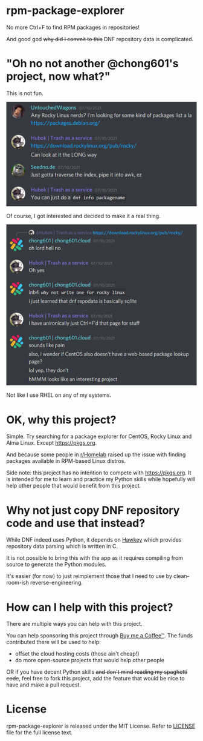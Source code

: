 # rpm-package-explorer
No more Ctrl+F to find RPM packages in repositories!

And good god ~~why did I commit to this~~ DNF repository data is complicated.

# "Oh no not another @chong601's project, now what?"
This is not fun.

![](.readme/goodlord.PNG)

Of course, I got interested and decided to make it a real thing.

![](.readme/whyudodis.PNG)

Not like I use RHEL on any of my systems. 

# OK, why this project?
Simple. Try searching for a package explorer for CentOS, Rocky Linux and Alma Linux. Except https://pkgs.org.

And because some people in [r/Homelab](https://reddit.com/r/homelab) raised up the issue with finding packages available in RPM-based Linux distros.

Side note: this project has no intention to compete with https://pkgs.org. It is intended for me to learn and practice my Python skills while hopefully will help other people that would benefit from this project.

# Why not just copy DNF repository code and use that instead?
While DNF indeed uses Python, it depends on [Hawkey](https://github.com/rpm-software-management/libdnf/tree/dnf-4-master/python/hawkey) which provides repository data parsing which is written in C.

It is not possible to bring this with the app as it requires compiling from source to generate the Python modules. 

It's easier (for now) to just reimplement those that I need to use by clean-room-ish reverse-engineering.

# How can I help with this project?
There are multiple ways you can help with this project.

You can help sponsoring this project through [Buy me a Coffee™](https://www.buymeacoffee.com/chong601). The funds contributed there will be used to help:
- offset the cloud hosting costs (those ain't cheap!)
- do more open-source projects that would help other people

OR if you have decent Python skills ~~and don't mind reading my spaghetti code~~, feel free to fork this project, add the feature that would be nice to have and make a pull request.

# License
rpm-package-explorer is released under the MIT License. Refer to [LICENSE](./LICENSE) file for the full license text.